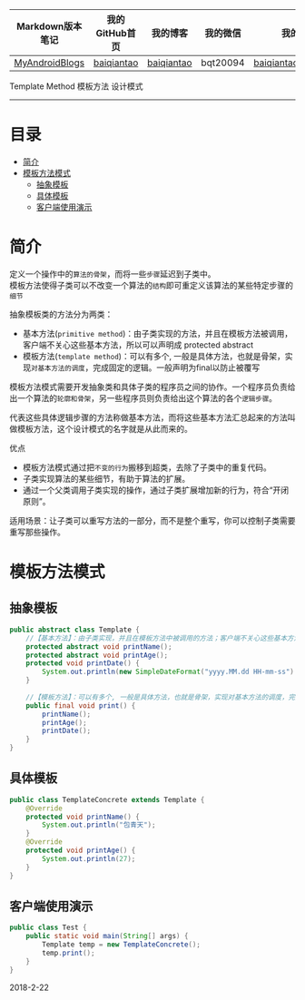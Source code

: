 | Markdown版本笔记 | 我的GitHub首页 | 我的博客 | 我的微信 | 我的邮箱 |  
| :------------: | :------------: | :------------: | :------------: | :------------: |  
| [MyAndroidBlogs][Markdown] | [baiqiantao][GitHub] | [baiqiantao][博客] | bqt20094 | baiqiantao@sina.com |  
  
[Markdown]:https://github.com/baiqiantao/MyAndroidBlogs  
[GitHub]:https://github.com/baiqiantao  
[博客]:http://www.cnblogs.com/baiqiantao/  
  
Template Method 模板方法 设计模式  
***  
目录  
===  

- [简介](#简介)
- [模板方法模式](#模板方法模式)
	- [抽象模板](#抽象模板)
	- [具体模板](#具体模板)
	- [客户端使用演示](#客户端使用演示)
  
# 简介   
定义一个操作中的`算法的骨架`，而将一些`步骤`延迟到子类中。  
模板方法使得子类可以不改变一个算法的`结构`即可重定义该算法的某些特定步骤的`细节`  
  
抽象模板类的方法分为两类：  
- 基本方法(`primitive method`)：由子类实现的方法，并且在模板方法被调用，客户端不关心这些基本方法，所以可以声明成 protected abstract   
- 模板方法(`template method`)：可以有多个, 一般是具体方法，也就是骨架，实现`对基本方法的调度`，完成固定的逻辑。一般声明为final以防止被覆写  
  
模板方法模式需要开发抽象类和具体子类的程序员之间的协作。一个程序员负责给出一个算法的`轮廓和骨架`，另一些程序员则负责给出这个算法的各个`逻辑步骤`。  
  
代表这些具体逻辑步骤的方法称做基本方法，而将这些基本方法汇总起来的方法叫做模板方法，这个设计模式的名字就是从此而来的。  
  
优点  
- 模板方法模式通过把`不变的行为`搬移到超类，去除了子类中的重复代码。   
- 子类实现算法的某些细节，有助于算法的扩展。   
- 通过一个父类调用子类实现的操作，通过子类扩展增加新的行为，符合“开闭原则”。   
  
适用场景：让子类可以重写方法的一部分，而不是整个重写，你可以控制子类需要重写那些操作。   
  
# 模板方法模式  
## 抽象模板  
```java  
public abstract class Template {  
    //【基本方法】：由子类实现，并且在模板方法中被调用的方法；客户端不关心这些基本方法，所以可以声明成 protected abstract  
    protected abstract void printName();  
    protected abstract void printAge();  
    protected void printDate() {  
        System.out.println(new SimpleDateFormat("yyyy.MM.dd HH-mm-ss").format(new Date()));  
    }  
      
    //【模板方法】：可以有多个, 一般是具体方法，也就是骨架，实现对基本方法的调度，完成固定的逻辑；一般声明为final以防止被覆写  
    public final void print() {  
        printName();  
        printAge();  
        printDate();  
    }  
}  
```  
  
## 具体模板  
```java  
public class TemplateConcrete extends Template {  
    @Override  
    protected void printName() {  
        System.out.println("包青天");  
    }  
    @Override  
    protected void printAge() {  
        System.out.println(27);  
    }  
}  
```  
  
## 客户端使用演示  
```java  
public class Test {  
    public static void main(String[] args) {  
        Template temp = new TemplateConcrete();  
        temp.print();  
    }  
}  
```  
2018-2-22  
